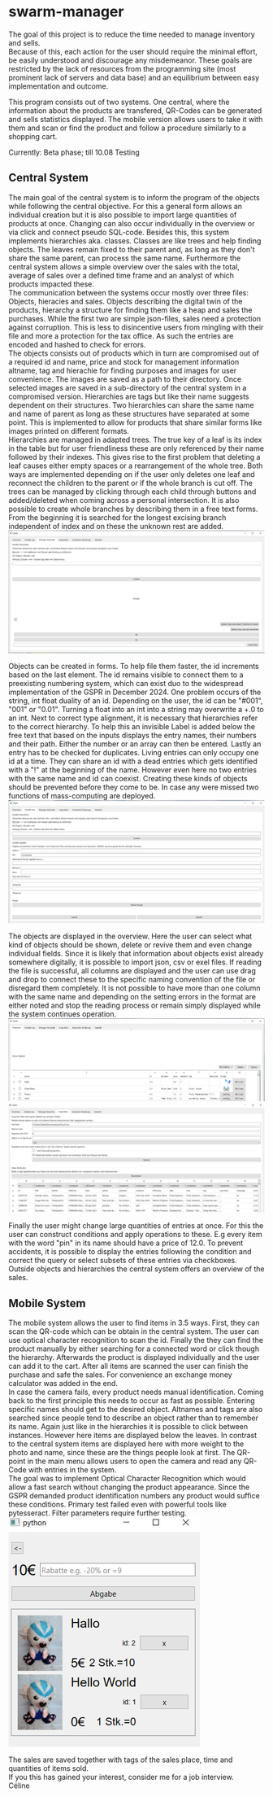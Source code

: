 # swarm-manager
The goal of this project is to reduce the time needed to manage inventory and sells. <br>
Because of this, each action for the user should require the minimal effort, be easily understood and discourage any misdemeanor. 
These goals are restricted by the lack of resources from the programming site (most prominent lack of servers and data base) and an equilibrium between easy implementation and outcome. <br>

This program consists out of two systems. One central, where the information about the products are transfered, QR-Codes can be generated 
and sells statistics displayed. The mobile version allows users to take it with them and scan or find the product and follow a procedure similarly
to a shopping cart. <br>

Currently: Beta phase; till 10.08 Testing

## Central System
The  main goal of the central system is to inform the program of the objects while following the central objective. For this a general form allows an individual creation but it is also possible to import large quantities of products at once. Changing can also occur individually in the overview or via click and connect pseudo SQL-code. Besides this, this system implements hierarchies aka. classes. Classes are like trees and help finding objects. The leaves remain fixed to their parent and, as long as they don't share the same parent, can process the same name. Furthermore the central system allows a simple overview over the sales with the total, average of sales over a defined time frame and an analyst of which products impacted these. <br>
The communication between the systems occur mostly over three files: Objects, hieracies and sales. Objects describing the digital  twin of the products, hierarchy a structure for finding them like a heap and sales the purchases. While the first two are simple json-files, sales need a protection against corruption. This is less to disincentive users from mingling with their file and more a protection for the tax office. As such the entries are encoded and hashed to check for errors. <br> 
The objects consists out of products which in turn are compromised out of a required id and name, price and stock for management information
altname, tag and hierachie for finding purposes and images for user convenience. The images are saved as a path to their directory. Once selected
images are saved in a sub-directory of the central system in a compromised version. Hierarchies are tags but like their name suggests dependent
on their structures. Two hierarchies can share the same name and name of parent as long as these structures have separated at some point. This
is implemented to allow for products that share similar forms like images printed on different formats. <br>
Hierarchies are managed in adapted trees. The true key of a leaf is its index in the table but for user friendliness these are only referenced by 
their name followed by their indexes. This gives rise to the first problem that deleting a leaf causes either empty spaces or a rearrangement of
the whole tree. Both ways are implemented depending on if the user only deletes one leaf and reconnect the children to the parent or if the whole
branch is cut off. The trees can be managed by clicking through each child through buttons and added/deleted when coming across a personal intersection.
It is also possible to create whole branches by describing them in a free text forms. From the beginning it is searched for the longest excising
branch independent of index and on these the unknown rest are added. <br>
![](images/Screenshot-Hierachie.png)

Objects can be created in forms. To help file them faster, the id increments based on the last element. The id remains visible to connect them 
to a preexisting numbering system, which can exist duo to the widespread implementation of the GSPR in December 2024. One problem occurs of the
string, int float duality of an id. Depending on the user, the id can be "#001", "001" or "0.01". Turning a float into an int into a string may overwrite
a +.0 to an int. Next to correct type alignment, it is necessary that hierarchies refer to the correct hierarchy. To help this an invisible
Label is added below the free text that based on the inputs displays the entry names, their numbers and their path. Either the number or an array can
then be entered. Lastly an entry has to be checked for duplicates. Living entries can only occupy one id at a time. They can share an id with a dead
entries which gets identified with a "!" at the beginning of the name. However even here no two entries with the same name and id can coexist. Creating these kinds of objects should be prevented before they come to be. In case any were missed two functions of mass-computing are deployed. <br>
![](images/Screenshot-Create.png)

The objects are displayed in the overview. Here the user can select what kind of objects should be shown, delete or revive them and even change 
individual fields. Since it is likely that information about objects exist already somewhere digitally, it is possible to import json, csv or exel
files. If reading the file is successful, all columns are displayed and the user can use drag and drop to connect these to the specific naming
convention of the file or disregard them completely. It is not possible to have more than one column with the same name and depending on the setting
errors in the format are either noted and stop the reading process or remain simply displayed while the system continues operation. <br>
![](images/Screenshot-Overview.png)
![](images/Screenshot-Import.png)

Finally the user might change large quantities of entries at once. For this the user can construct conditions and apply operations to these. E.g
every item with the word "pin" in its name should have a price of 12.0. To prevent accidents, it is possible to display the entries following the
condition and correct the query or select subsets of these entries via checkboxes. <br>
Outside objects and hierarchies the central system offers an overview of the sales. 

## Mobile System
The mobile system allows the user to find items in 3.5 ways. First, they can scan the QR-code which can be obtain in the central system. The user can 
use optical character recognition to scan the id. Finally the they can find the product manually by either searching for a connected word or click 
though the hierarchy. Afterwards the product is displayed individually and the user can add it to the cart. After all items are scanned the user can
finish the purchase and safe the sales. For convenience an exchange money calculator was added in the end. <br>
In case the camera fails, every product needs manual identification. Coming back to the first principle this needs to occur as fast as possible.
Entering specific names should get to the desired object. Altnames and tags are also searched since people tend to describe an object rather than 
to remember its name. Again just like in the hierarchies it is possible to click between instances. However here items are displayed below the leaves.
In contrast to the central system items are displayed here with more weight to the photo and name, since these are the things people look at first.
The QR-point in the main menu allows users to open the camera and read any QR-Code with entries in the system. <br>
The goal was to implement Optical Character Recognition which would allow a fast search without changing the product appearance. Since the GSPR demanded
product identification numbers any product would suffice these conditions. Primary test failed even with powerful tools like pytesseract. Filter parameters
require further testing. <br>
![](images/mobile2.png)

The sales are saved together with tags of the sales place, time and quantities of items sold. <br>
If you this has gained your interest, consider me for a job interview. <br> 
Céline
